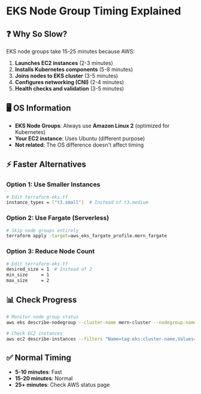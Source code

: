 # EKS Node Group Timing Explained

## ❓ Why So Slow?

EKS node groups take 15-25 minutes because AWS:

1. **Launches EC2 instances** (2-3 minutes)
2. **Installs Kubernetes components** (5-8 minutes)
3. **Joins nodes to EKS cluster** (3-5 minutes)
4. **Configures networking (CNI)** (2-4 minutes)
5. **Health checks and validation** (3-5 minutes)

## 🖥️ OS Information

- **EKS Node Groups**: Always use **Amazon Linux 2** (optimized for Kubernetes)
- **Your EC2 instance**: Uses Ubuntu (different purpose)
- **Not related**: The OS difference doesn't affect timing

## ⚡ Faster Alternatives

### Option 1: Use Smaller Instances
```bash
# Edit terraform-eks.tf
instance_types = ["t3.small"]  # Instead of t3.medium
```

### Option 2: Use Fargate (Serverless)
```bash
# Skip node groups entirely
terraform apply -target=aws_eks_fargate_profile.mern_fargate
```

### Option 3: Reduce Node Count
```bash
# Edit terraform-eks.tf
desired_size = 1  # Instead of 2
min_size     = 1
max_size     = 2
```

## 📊 Check Progress

```bash
# Monitor node group status
aws eks describe-nodegroup --cluster-name mern-cluster --nodegroup-name mern-nodes

# Check EC2 instances
aws ec2 describe-instances --filters "Name=tag:eks:cluster-name,Values=mern-cluster"
```

## ✅ Normal Timing

- **5-10 minutes**: Fast
- **15-20 minutes**: Normal  
- **25+ minutes**: Check AWS status page